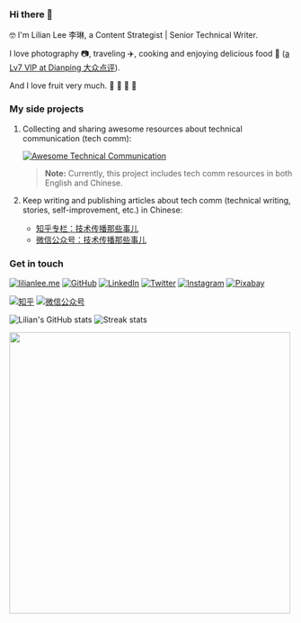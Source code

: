 ### Hi there 👋

🤓 I'm Lilian Lee 李琳, a Content Strategist | Senior Technical Writer.

I love photography 📷, traveling ✈️, cooking and enjoying delicious food 🥘 ([a Lv7 VIP at Dianping 大众点评](https://m.dianping.com/userprofile/121632876)).

And I love fruit very much. 🍎 🍓 🥭 🥝

### My side projects

1. Collecting and sharing awesome resources about technical communication (tech comm):

    [![Awesome Technical Communication](https://github-readme-stats.vercel.app/api/pin?username=lilin90&repo=awesome-technical-communication&theme=radical)](https://github.com/lilin90/awesome-technical-communication)

    > **Note:** Currently, this project includes tech comm resources in both English and Chinese.

2. Keep writing and publishing articles about tech comm (technical writing, stories, self-improvement, etc.) in Chinese:

    - [知乎专栏：技术传播那些事儿](https://www.zhihu.com/column/tc-fun)
    - [微信公众号：技术传播那些事儿](https://res.cloudinary.com/lilian-photos/image/upload/v1585391408/cover/wechat-qrcode-scan-to-follow.jpg)


### Get in touch

[![lilianlee.me](https://img.shields.io/badge/lilianlee.me-orange)](https://lilianlee.me/)
[![GitHub](https://img.shields.io/badge/GitHub-grey?logo=github)](https://github.com/lilin90)
[![LinkedIn](https://img.shields.io/badge/LinkedIn-blue?logo=linkedin)](https://www.linkedin.com/in/lilian-lee-54305777/)
[![Twitter](https://img.shields.io/badge/Twitter-white?logo=twitter)](https://twitter.com/lilianlee90/)
[![Instagram](https://img.shields.io/badge/Instagram-white?logo=instagram)](https://www.instagram.com/lilianlee.me/)
[![Pixabay](https://img.shields.io/badge/Pixabay-white?logo=pixabay)](https://pixabay.com/zh/users/lilian90-1322641/)

[![知乎](https://img.shields.io/badge/知乎-white?logo=zhihu)](https://www.zhihu.com/people/liliansd)
[![微信公众号](https://img.shields.io/badge/微信公众号-white?logo=wechat)](https://res.cloudinary.com/lilian-photos/image/upload/v1585391408/cover/wechat-qrcode-scan-to-follow.jpg)

![Lilian's GitHub stats](https://github-readme-stats.vercel.app/api?username=lilin90&show_icons=true&theme=tokyonight&card_width=500) 
![Streak stats](https://github-readme-streak-stats.herokuapp.com/?user=lilin90&show_icons=true&theme=tokyonight&card_width=500)

<img src="https://api.vaunt.dev/v1/github/entities/lilin90/achievements?format=svg&limit=3" width="500" />

<!--[![Top Langs](https://github-readme-stats.vercel.app/api/top-langs/?username=lilin90&theme=onedark&layout=compact)](https://github.com/anuraghazra/github-readme-stats)-->

<!--
**lilin90/lilin90** is a ✨ _special_ ✨ repository because its `README.md` (this file) appears on your GitHub profile.

Here are some ideas to get you started:

- 🔭 I’m currently working on ...
- 🌱 I’m currently learning ...
- 👯 I’m looking to collaborate on ...
- 🤔 I’m looking for help with ...
- 💬 Ask me about ...
- 📫 How to reach me: ...
- 😄 Pronouns: ...
- ⚡ Fun fact: ...
-->

